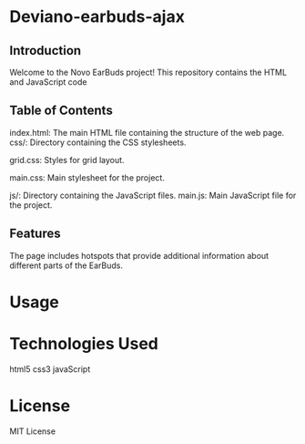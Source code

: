 # Deviano-earbuds-ajax

## Introduction
Welcome to the Novo EarBuds project! This repository contains the HTML and JavaScript code 



## Table of Contents
index.html: The main HTML file containing the structure of the web page.
css/: Directory containing the CSS stylesheets.

grid.css: Styles for grid layout.

main.css: Main stylesheet for the project.

js/: Directory containing the JavaScript files.
main.js: Main JavaScript file for the project.




## Features

The page includes hotspots that provide additional information about different parts of the EarBuds.



# Usage

# Technologies Used
html5
css3
javaScript

# License
MIT License